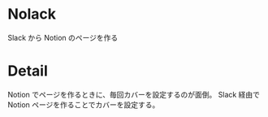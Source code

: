 # Nolack
Slack から Notion のページを作る

# Detail
Notion でページを作るときに、毎回カバーを設定するのが面倒。
Slack 経由で Notion ページを作ることでカバーを設定する。